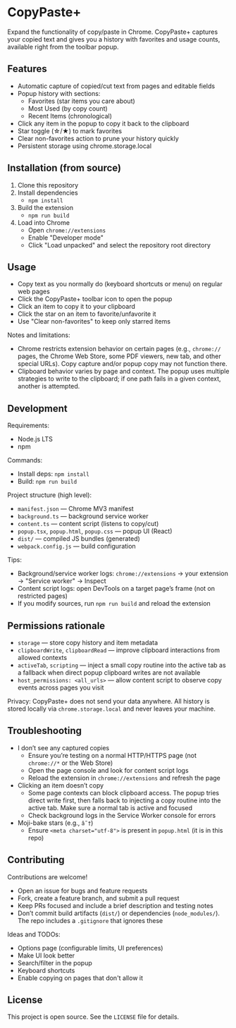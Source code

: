 # CopyPaste+

Expand the functionality of copy/paste in Chrome. CopyPaste+ captures your copied text and gives you a history with favorites and usage counts, available right from the toolbar popup.


## Features

- Automatic capture of copied/cut text from pages and editable fields
- Popup history with sections:
  - Favorites (star items you care about)
  - Most Used (by copy count)
  - Recent Items (chronological)
- Click any item in the popup to copy it back to the clipboard
- Star toggle (☆/★) to mark favorites
- Clear non-favorites action to prune your history quickly
- Persistent storage using chrome.storage.local


## Installation (from source)

1. Clone this repository
2. Install dependencies
   - `npm install`
3. Build the extension
   - `npm run build`
4. Load into Chrome
   - Open `chrome://extensions`
   - Enable "Developer mode"
   - Click "Load unpacked" and select the repository root directory


## Usage

- Copy text as you normally do (keyboard shortcuts or menu) on regular web pages
- Click the CopyPaste+ toolbar icon to open the popup
- Click an item to copy it to your clipboard
- Click the star on an item to favorite/unfavorite it
- Use "Clear non-favorites" to keep only starred items

Notes and limitations:
- Chrome restricts extension behavior on certain pages (e.g., `chrome://` pages, the Chrome Web Store, some PDF viewers, new tab, and other special URLs). Copy capture and/or popup copy may not function there.
- Clipboard behavior varies by page and context. The popup uses multiple strategies to write to the clipboard; if one path fails in a given context, another is attempted.

## Development

Requirements:
- Node.js LTS
- npm

Commands:
- Install deps: `npm install`
- Build: `npm run build`

Project structure (high level):
- `manifest.json` — Chrome MV3 manifest
- `background.ts` — background service worker
- `content.ts` — content script (listens to copy/cut)
- `popup.tsx`, `popup.html`, `popup.css` — popup UI (React)
- `dist/` — compiled JS bundles (generated)
- `webpack.config.js` — build configuration

Tips:
- Background/service worker logs: `chrome://extensions` → your extension → "Service worker" → Inspect
- Content script logs: open DevTools on a target page’s frame (not on restricted pages)
- If you modify sources, run `npm run build` and reload the extension


## Permissions rationale

- `storage` — store copy history and item metadata
- `clipboardWrite`, `clipboardRead` — improve clipboard interactions from allowed contexts
- `activeTab`, `scripting` — inject a small copy routine into the active tab as a fallback when direct popup clipboard writes are not available
- `host_permissions: <all_urls>` — allow content script to observe copy events across pages you visit

Privacy: CopyPaste+ does not send your data anywhere. All history is stored locally via `chrome.storage.local` and never leaves your machine.


## Troubleshooting

- I don’t see any captured copies
  - Ensure you’re testing on a normal HTTP/HTTPS page (not `chrome://*` or the Web Store)
  - Open the page console and look for content script logs
  - Reload the extension in `chrome://extensions` and refresh the page
- Clicking an item doesn’t copy
  - Some page contexts can block clipboard access. The popup tries direct write first, then falls back to injecting a copy routine into the active tab. Make sure a normal tab is active and focused
  - Check background logs in the Service Worker console for errors
- Moji-bake stars (e.g., `â˜†`)
  - Ensure `<meta charset="utf-8">` is present in `popup.html` (it is in this repo)


## Contributing

Contributions are welcome!
- Open an issue for bugs and feature requests
- Fork, create a feature branch, and submit a pull request
- Keep PRs focused and include a brief description and testing notes
- Don’t commit build artifacts (`dist/`) or dependencies (`node_modules/`). The repo includes a `.gitignore` that ignores these

Ideas and TODOs:
- Options page (configurable limits, UI preferences)
- Make UI look better
- Search/filter in the popup
- Keyboard shortcuts
- Enable copying on pages that don't allow it


## License

This project is open source. See the `LICENSE` file for details.
